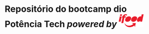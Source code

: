 # Repositório do bootcamp dio Potência Tech _powered by_  <img src="/assets/images/ifood2.png" alt="logo do ifood"/> 

## 

